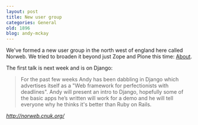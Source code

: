 ```yaml
---
layout: post
title: New user group
categories: General
old: 1896
blog: andy-mckay
---
```

<p>We&#39;ve formed a new user group in the north west of england here called Norweb. We tried to broaden it beyond just Zope and Plone this time: <a href="http://norweb.cnuk.org/about/" target="_blank">About</a>.</p>  <p>The first talk is next week and is on Django:</p> <blockquote> For the past few weeks Andy has been dabbling in Django which advertises itself as a &quot;Web framework for perfectionists with deadlines&quot;. Andy will present an intro to Django, hopefully some of the basic apps he&rsquo;s written will work for a demo and he will tell everyone why he thinks it&#39;s better than Ruby on Rails. </blockquote> <cite><a href="http://norweb.cnuk.org/" target="_blank">http://norweb.cnuk.org/</a></cite>